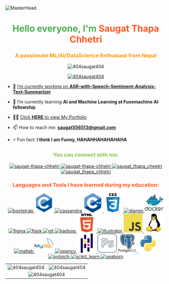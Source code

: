 ![MasterHead](https://steamuserimages-a.akamaihd.net/ugc/945094571616867748/680E4979CC75A2310664E0883F3F3FC6CBECA3BE/?imw=5000&imh=5000&ima=fit&impolicy=Letterbox&imcolor=%23000000&letterbox=false)

<h1 align="center" style="color: #4CAF50;">Hello everyone, I'm <span style="color: #FF5722;">Saugat Thapa Chhetri</span></h1>
<h3 align="center" style="color: #FF9800;">A passionate ML/AI/DataScience Enthusiast from Nepal</h3>

<p align="center">
  <img src="https://komarev.com/ghpvc/?username=404saugat404&label=Profile%20views&color=0e75b6&style=flat" alt="404saugat404" />
</p>



<p align="center">
  <a href="https://github.com/ryo-ma/github-profile-trophy">
    <img src="https://github-profile-trophy.vercel.app/?username=404saugat404&row=1&column=6&theme=algolia&margin-w=40&margin-h=40&no-frame=false&border-color=darkblue" alt="404saugat404" width="1050" height="180" />
  </a>
</p>



- 🔭 [I’m currently working on **ASR-with-Speech-Sentiment-Analysis-Text-Summarizer**](https://github.com/fuseai-fellowship/ASR-with-Speech-Sentiment-Analysis-Text-Summarizer)

- 🌱 I’m currently learning **AI and Machine Learning at Fusemachine AI fellowship**

- 👨‍💻 [Click **HERE** to view My Portfolio](https://404saugat404.github.io/advance_portfolio/)

- 📫 How to reach me: **saugat556513@gmail.com**

- ⚡ Fun fact: **I think I am Funny, HAHAHHAHAHAHAHA**

<h3 align="center" style="color: #8BC34A;">You can connect with me:</h3>
<p align="center">
  <a href="https://linkedin.com/in/saugat-thapa-chhetri" target="blank">
    <img src="https://img.shields.io/badge/LinkedIn-Saugat_Thapa_Chhetri-blue?style=flat&logo=linkedin" alt="saugat-thapa-chhetri" />
  </a>
  <a href="https://www.facebook.com/profile.php?id=100009199940499" target="blank">
    <img src="https://img.shields.io/badge/Facebook-Saugat_Thapa_Chhetri-blue?style=flat&logo=facebook" alt="saugat-thapa-chhetri" />
  </a>
  <a href="https://instagram.com/saugat_thapa_cheetri" target="blank">
    <img src="https://img.shields.io/badge/Instagram-Saugat_Thapa_Cheetri-blue?style=flat&logo=instagram" alt="saugat_thapa_cheetri" />
  </a>
  <a href="https://leetcode.com/u/404saugat404/" target="blank">
    <img src="https://img.shields.io/badge/LeetCode-Saugat_Thapa_Cheetri-blue?style=flat&logo=leetcode" alt="saugat_thapa_chhetri" />
  </a>
</p>

<h3 align="center" style="color: #FF5722;">Languages and Tools I have learned during my education:</h3>
<p align="center">
  <a href="https://getbootstrap.com" target="_blank" rel="noreferrer"> <img src="https://www.drupal.org/files/styles/grid-3-2x/public/project-images/bootstrap5.jpeg?itok=wkBtyvSM" alt="bootstrap" width="60" height="60"/> </a>
  <a href="https://www.cprogramming.com/" target="_blank" rel="noreferrer"> <img src="https://raw.githubusercontent.com/devicons/devicon/master/icons/c/c-original.svg" alt="c" width="60" height="60"/> </a>
  <a href="https://cassandra.apache.org/" target="_blank" rel="noreferrer"> <img src="https://www.vectorlogo.zone/logos/apache_cassandra/apache_cassandra-icon.svg" alt="cassandra" width="60" height="60"/> </a>
  <a href="https://www.w3schools.com/cpp/" target="_blank" rel="noreferrer"> <img src="https://raw.githubusercontent.com/devicons/devicon/master/icons/cplusplus/cplusplus-original.svg" alt="cplusplus" width="60" height="60"/> </a>
  <a href="https://www.w3schools.com/css/" target="_blank" rel="noreferrer"> <img src="https://raw.githubusercontent.com/devicons/devicon/master/icons/css3/css3-original-wordmark.svg" alt="css3" width="60" height="60"/> </a>
  <a href="https://www.djangoproject.com/" target="_blank" rel="noreferrer"> <img src="https://cdn.worldvectorlogo.com/logos/django.svg" alt="django" width="60" height="60"/> </a>
  <a href="https://www.docker.com/" target="_blank" rel="noreferrer"> <img src="https://raw.githubusercontent.com/devicons/devicon/master/icons/docker/docker-original-wordmark.svg" alt="docker" width="60" height="60"/> </a>
  <a href="https://www.figma.com/" target="_blank" rel="noreferrer"> <img src="https://www.vectorlogo.zone/logos/figma/figma-icon.svg" alt="figma" width="60" height="60"/> </a>
  <a href="https://flask.palletsprojects.com/" target="_blank" rel="noreferrer"> <img src="https://www.vectorlogo.zone/logos/pocoo_flask/pocoo_flask-icon.svg" alt="flask" width="60" height="60"/> </a>
  <a href="https://git-scm.com/" target="_blank" rel="noreferrer"> <img src="https://www.vectorlogo.zone/logos/git-scm/git-scm-icon.svg" alt="git" width="60" height="60"/> </a>
  <a href="https://hadoop.apache.org/" target="_blank" rel="noreferrer"> <img src="https://www.vectorlogo.zone/logos/apache_hadoop/apache_hadoop-icon.svg" alt="hadoop" width="60" height="60"/> </a>
  <a href="https://www.w3.org/html/" target="_blank" rel="noreferrer"> <img src="https://raw.githubusercontent.com/devicons/devicon/master/icons/html5/html5-original-wordmark.svg" alt="html5" width="60" height="60"/> </a>
  <a href="https://www.adobe.com/in/products/illustrator.html" target="_blank" rel="noreferrer"> <img src="https://www.vectorlogo.zone/logos/adobe_illustrator/adobe_illustrator-icon.svg" alt="illustrator" width="60" height="60"/> </a>
  <a href="https://developer.mozilla.org/en-US/docs/Web/JavaScript" target="_blank" rel="noreferrer"> <img src="https://raw.githubusercontent.com/devicons/devicon/master/icons/javascript/javascript-original.svg" alt="javascript" width="60" height="60"/> </a>
  <a href="https://www.linux.org/" target="_blank" rel="noreferrer"> <img src="https://raw.githubusercontent.com/devicons/devicon/master/icons/linux/linux-original.svg" alt="linux" width="60" height="60"/> </a>
  <a href="https://www.mathworks.com/" target="_blank" rel="noreferrer"> <img src="https://upload.wikimedia.org/wikipedia/commons/2/21/Matlab_Logo.png" alt="matlab" width="60" height="60"/> </a>
  <a href="https://www.mysql.com/" target="_blank" rel="noreferrer"> <img src="https://raw.githubusercontent.com/devicons/devicon/master/icons/mysql/mysql-original-wordmark.svg" alt="mysql" width="60" height="60"/> </a>
  <a href="https://opencv.org/" target="_blank" rel="noreferrer"> <img src="https://www.vectorlogo.zone/logos/opencv/opencv-icon.svg" alt="opencv" width="60" height="60"/> </a>
  <a href="https://pandas.pydata.org/" target="_blank" rel="noreferrer"> <img src="https://raw.githubusercontent.com/devicons/devicon/2ae2a900d2f041da66e950e4d48052658d850630/icons/pandas/pandas-original.svg" alt="pandas" width="60" height="60"/> </a>
  <a href="https://www.photoshop.com/en" target="_blank" rel="noreferrer"> <img src="https://raw.githubusercontent.com/devicons/devicon/master/icons/photoshop/photoshop-line.svg" alt="photoshop" width="60" height="60"/> </a>
  <a href="https://www.postgresql.org" target="_blank" rel="noreferrer"> <img src="https://raw.githubusercontent.com/devicons/devicon/master/icons/postgresql/postgresql-original-wordmark.svg" alt="postgresql" width="60" height="60"/> </a>
  <a href="https://www.python.org" target="_blank" rel="noreferrer"> <img src="https://raw.githubusercontent.com/devicons/devicon/master/icons/python/python-original.svg" alt="python" width="60" height="60"/> </a>
  <a href="https://pytorch.org/" target="_blank" rel="noreferrer"> <img src="https://www.vectorlogo.zone/logos/pytorch/pytorch-icon.svg" alt="pytorch" width="60" height="60"/> </a>
  <a href="https://scikit-learn.org/" target="_blank" rel="noreferrer"> <img src="https://upload.wikimedia.org/wikipedia/commons/0/05/Scikit_learn_logo_small.svg" alt="scikit_learn" width="60" height="60"/> </a>
  <a href="https://seaborn.pydata.org/" target="_blank" rel="noreferrer"> <img src="https://seaborn.pydata.org/_images/logo-mark-lightbg.svg" alt="seaborn" width="60" height="60"/> </a>
  </p>


<table align="center">
  <tr>
    <td>
      <img src="https://github-readme-stats.vercel.app/api?username=404saugat404&show_icons=true&locale=en&theme=dark&border_radius=30&bg_color=0e1c36&title_color=3b82f6&icon_color=3b82f6&text_color=ffffff&border_color=3b82f6" alt="404saugat404" width="400" height="200" />
    </td>
    <td>
      <img src="https://github-readme-streak-stats.herokuapp.com/?user=404saugat404&theme=dark&border_radius=30&background=0e1c36&ring=3b82f6&fire=3b82f6&currStreakLabel=ffffff&border=3b82f6" alt="404saugat404" width="400" height="200" />
    </td>
  </tr>
  <tr>
    <td colspan="2" align="center">
      <img src="https://github-readme-stats.vercel.app/api/top-langs?username=404saugat404&show_icons=true&locale=en&layout=compact&theme=dark&border_radius=30&bg_color=0e1c36&title_color=3b82f6&icon_color=3b82f6&text_color=ffffff&border_color=3b82f6" alt="404saugat404" width="400" height="200" />
    </td>
  </tr>
</table>


